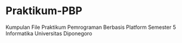 # Praktikum-PBP
Kumpulan File Praktikum Pemrograman Berbasis Platform Semester 5 Informatika Universitas Diponegoro
